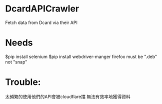 # DcardAPICrawler
Fetch data from Dcard via their API
# Needs
$pip install selenium
$pip install webdriver-manger
firefox must be ".deb" not "snap"
# Trouble:
太頻繁的使用他們的API會被cloudflare擋 無法有效率地獲得資料
